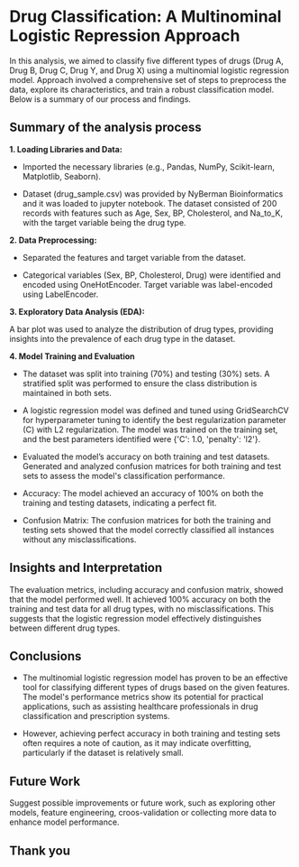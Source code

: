 # Drug Classification: A Multinominal Logistic Repression Approach

In this analysis, we aimed to classify five different types of drugs (Drug A, Drug B, Drug C, Drug Y, and Drug X) using a multinomial logistic regression model. Approach involved a comprehensive set of steps to preprocess the data, explore its characteristics, and train a robust classification model. Below is a summary of our process and findings.

## Summary of the analysis process

**1. Loading Libraries and Data:**

- Imported the necessary libraries (e.g., Pandas, NumPy, Scikit-learn, Matplotlib, Seaborn).

- Dataset (drug_sample.csv) was provided by NyBerman Bioinformatics and it was loaded to jupyter notebook. The dataset consisted of 200 records with features such as Age, Sex, BP, Cholesterol, and Na_to_K, with the target variable being the drug type.

**2. Data Preprocessing:**
   
- Separated the features and target variable from the dataset.

- Categorical variables (Sex, BP, Cholesterol, Drug) were identified and encoded using OneHotEncoder. Target variable was label-encoded using LabelEncoder.

**3. Exploratory Data Analysis (EDA):**

A bar plot was used to analyze the distribution of drug types, providing insights into the prevalence of each drug type in the dataset.

**4. Model Training and Evaluation**

- The dataset was split into training (70%) and testing (30%) sets. A stratified split was performed to ensure the class distribution is maintained in both sets.

- A logistic regression model was defined and tuned using GridSearchCV for hyperparameter tuning to identify the best regularization parameter (C) with L2 regularization. The model was trained on the training set, and the best parameters identified were {'C': 1.0, 'penalty': 'l2'}.

- Evaluated the model’s accuracy on both training and test datasets. Generated and analyzed confusion matrices for both training and test sets to assess the model's classification performance.

- Accuracy: The model achieved an accuracy of 100% on both the training and testing datasets, indicating a perfect fit.

- Confusion Matrix: The confusion matrices for both the training and testing sets showed that the model correctly classified all instances without any misclassifications.

## Insights and Interpretation

The evaluation metrics, including accuracy and confusion matrix, showed that the model performed well. It achieved 100% accuracy on both the training and test data for all drug types, with no misclassifications. This suggests that the logistic regression model effectively distinguishes between different drug types.

## Conclusions

- The multinomial logistic regression model has proven to be an effective tool for classifying different types of drugs based on the given features. The model's performance metrics show its potential for practical applications, such as assisting healthcare professionals in drug classification and prescription systems.

- However, achieving perfect accuracy in both training and testing sets often requires a note of caution, as it may indicate overfitting, particularly if the dataset is relatively small. 

## Future Work 

Suggest possible improvements or future work, such as exploring other models, feature engineering, croos-validation or collecting more data to enhance model performance.

## Thank you

